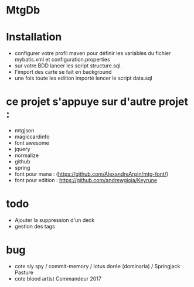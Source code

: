 # MtgDb

# Installation
- configurer votre profil maven pour définir les variables du fichier mybatis.xml et configuration.properties
- sur votre BDD lancer les script structure.sql.
- l'import des carte se fait en background
- une fois toute les edition importé lencer le script data.sql

# ce projet s'appuye sur d'autre projet :
- mtgjson
- magiccardinfo
- font awesome
- jquery
- normalize
- github
- spring
- font pour mana : (https://github.com/AlexandreArpin/mtg-font/)
- font pour edition : https://github.com/andrewgioia/Keyrune

# todo
- Ajouter la suppression d'un deck
- gestion des tags

# bug
- cote sly spy /  commit-memory / lotus dorée (dominaria) / Springjack Pasture
- cote blood artist Commandeur 2017
